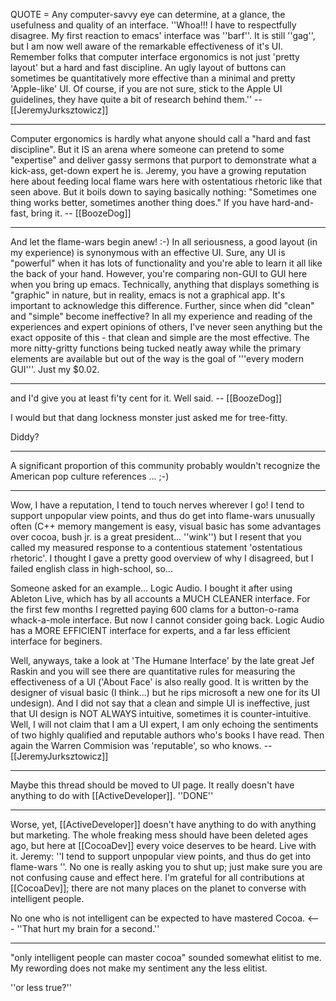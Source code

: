 QUOTE = Any computer-savvy eye can determine, at a glance, the usefulness and quality of an interface.
''Whoa!!! I have to respectfully disagree. My first reaction to emacs' interface was ''barf''. It is still ''gag'', but I am now well aware of the remarkable effectiveness of it's UI. Remember folks that computer interface ergonomics is not just 'pretty layout' but a hard and fast discipline. An ugly layout of buttons can sometimes be quantitatively more effective than a minimal and pretty 'Apple-like' UI. Of course, if you are not sure, stick to the Apple UI guidelines, they have quite a bit of research behind them.'' --[[JeremyJurksztowicz]]

----

Computer ergonomics is hardly what anyone should call a "hard and fast discipline". But it IS an arena where someone can pretend to some "expertise" and deliver gassy sermons that purport to demonstrate what a kick-ass, get-down expert he is. Jeremy, you have a growing reputation here about feeding local flame wars here with ostentatious rhetoric like that seen above. But it boils down to saying basically nothing: "Sometimes one thing works better, sometimes another thing does." If you have hard-and-fast, bring it.  -- [[BoozeDog]]

----

And let the flame-wars begin anew! :-) In all seriousness, a good layout (in my experience) is synonymous with an effective UI. Sure, any UI is "powerful" when it has lots of functionality and you're able to learn it all like the back of your hand. However, you're comparing non-GUI to GUI here when you bring up emacs. Technically, anything that displays something is "graphic" in nature, but in reality, emacs is not a graphical app. It's important to acknowledge this difference. Further, since when did "clean" and "simple" become ineffective? In all my experience and reading of the experiences and expert opinions of others, I've never seen anything but the exact opposite of this - that clean and simple are the most effective. The more nitty-gritty functions being tucked neatly away while the primary elements are available but out of the way is the goal of '''every modern GUI'''. Just my $0.02.

----

and I'd give you at least fi'ty cent for it. Well said.  -- [[BoozeDog]]

I would but that dang lockness monster just asked me for tree-fitty.

Diddy?

----
A significant proportion of this community probably wouldn't recognize the American pop culture references ... ;-)

----
Wow, I have a reputation, I tend to touch nerves wherever I go! I tend to support unpopular view points, and thus do get into flame-wars unusually often (C++ memory mangement is easy, visual basic has some advantages over cocoa, bush jr. is a great president... ''wink'') but I resent that you called my measured response to a contentious statement 'ostentatious rhetoric'. I thought I gave a pretty good overview of why I disagreed, but I failed english class in high-school, so...

Someone asked for an example... Logic Audio. I bought it after using Ableton Live, which has by all accounts a MUCH CLEANER interface. For the first few months I regretted paying 600 clams for a button-o-rama whack-a-mole interface. But now I cannot consider going back. Logic Audio has a MORE EFFICIENT interface for experts, and a far less efficient interface for beginers. 

Well, anyways, take a look at 'The Humane Interface' by the late great Jef Raskin and you will see there are quantitative rules for measuring the effectiveness of a UI ('About Face' is also really good. It is written by the designer of visual basic (I think...) but he rips microsoft a new one for its UI undesign). And I did not say that a clean and simple UI is ineffective, just that UI design is NOT ALWAYS intuitive, sometimes it is counter-intuitive. Well, I will not claim that I am a UI expert, I am only echoing the sentiments of two highly qualified and reputable authors who's books I have read. Then again the Warren Commision was 'reputable', so who knows. --[[JeremyJurksztowicz]]

----

Maybe this thread should be moved to UI page. It really doesn't have anything to do with [[ActiveDeveloper]]. ''DONE''

----

Worse, yet, [[ActiveDeveloper]] doesn't have anything to do with anything but marketing. The whole freaking mess should have been deleted ages ago, but here at [[CocoaDev]] every voice deserves to be heard. Live with it. Jeremy: ''I tend to support unpopular view points, and thus do get into flame-wars ''. No one is really asking you to shut up; just make sure you are not confusing cause and effect here. I'm grateful for all contributions at [[CocoaDev]]; there are not many places on the planet to converse with intelligent people.

No one who is not intelligent can be expected to have mastered Cocoa. <--- ''That hurt my brain for a second.''

----

"only intelligent people can master cocoa" sounded somewhat elitist to me. My rewording does not make my sentiment any the less elitist.

''or less true?''